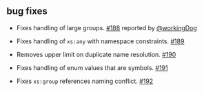 ## bug fixes

- Fixes handling of large groups. [#188][188] reported by [@workingDog][@workingDog]
- Fixes handling of `xs:any` with namespace constraints. [#189][189]
- Removes upper limit on duplicate name resolution. [#190][190]
- Fixes handling of enum values that are symbols. [#191][191]
- Fixes `xs:group` references naming conflict. [#192][192]

  [188]: https://github.com/eed3si9n/scalaxb/pull/188
  [189]: https://github.com/eed3si9n/scalaxb/pull/189
  [190]: https://github.com/eed3si9n/scalaxb/pull/190
  [191]: https://github.com/eed3si9n/scalaxb/pull/191
  [192]: https://github.com/eed3si9n/scalaxb/pull/192
  [@workingDog]: https://github.com/workingDog
